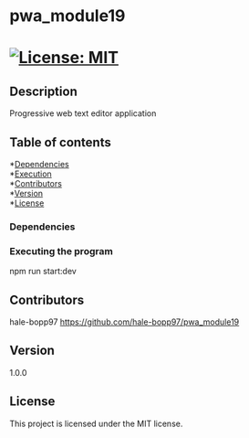 # pwa_module19
# [![License: MIT](https://img.shields.io/badge/License-MIT-yellow.svg)](https://opensource.org/licenses/MIT)

## Description
Progressive web text editor application

## Table of contents
*[Dependencies](#dependencies)  
*[Execution](#installation)  
*[Contributors](#contributors)  
*[Version](#version)  
*[License](#license)  

### Dependencies


### Executing the program
npm run start:dev

## Contributors
hale-bopp97 https://github.com/hale-bopp97/pwa_module19

## Version
1.0.0

## License
This project is licensed under the MIT license.

    
